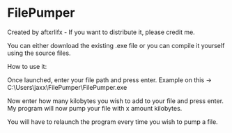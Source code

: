 # FilePumper
Created by aftxrlifx - If you want to distribute it, please credit me.

You can either download the existing .exe file or you can compile it yourself using the source files.

How to use it:

Once launched, enter your file path and press enter.
Example on this -> C:\Users\jaxx\FilePumper\FilePumper.exe

Now enter how many kilobytes you wish to add to your file and press enter.
My program will now pump your file with x amount kilobytes.

You will have to relaunch the program every time you wish to pump a file.
